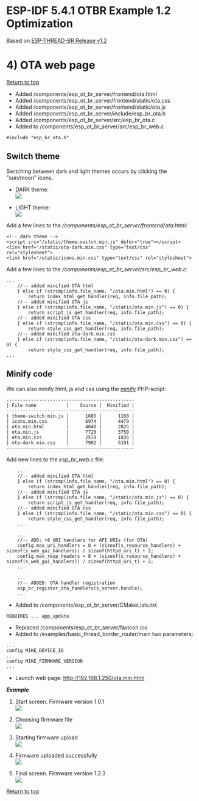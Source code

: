 
# ESP-IDF 5.4.1 OTBR Example 1.2 Optimization
Based on [ESP-THREAD-BR Release v1.2](https://github.com/espressif/esp-thread-br/releases/tag/v1.2)  
  
<a id="ota-web-page"></a>
# 4) OTA web page
[Return to top](README.md#otbr-top)  
- Added /components/esp_ot_br_server/frontend/ota.html
- Added /components/esp_ot_br_server/frontend/static/ota.css
- Added /components/esp_ot_br_server/frontend/static/ota.js
- Added /components/esp_ot_br_server/include/esp_br_ota.h
- Added /components/esp_ot_br_server/src/esp_br_ota.c
- Added to /components/esp_ot_br_server/src/esp_br_web.c
~~~
#include "esp_br_ota.h"
~~~

<a id="ota-web-page-switch-theme"></a>
## Switch theme
Switching between dark and light themes occurs by clicking the "sun/moon" icons.  
- DARK theme:  
![](images/otbr/otbr_ota_dark.png)  
  
- LIGHT theme:  
![](images/otbr/otbr_ota_light.png)  
  
Add a few lines to the */components/esp_ot_br_server/frontend/ota.html*:
~~~
<!-- dark theme -->
<script src="/static/theme-switch.min.js" defer="true"></script>
<link href="/static/ota-dark.min.css" type="text/css" rel="stylesheet">
<link href="/static/icons.min.css" type="text/css" rel="stylesheet">
~~~
Add a few lines to the */components/esp_ot_br_server/src/esp_br_web.c*:
~~~
...
    //-- added minified OTA html
    } else if (strcmp(info.file_name, "/ota.min.html") == 0) {
        return index_html_get_handler(req, info.file_path);
    //-- added minified OTA js
    } else if (strcmp(info.file_name, "/static/ota.min.js") == 0) {
        return script_js_get_handler(req, info.file_path);
    //-- added minified OTA css
    } else if (strcmp(info.file_name, "/static/ota.min.css") == 0) {
        return style_css_get_handler(req, info.file_path);
    //-- added minified ota-dark.min.css
    } else if (strcmp(info.file_name, "/static/ota-dark.min.css") == 0) {
        return style_css_get_handler(req, info.file_path);
...
~~~

<a id="ota-web-page-minify-code"></a>
## Minify code
We can also minify html, js and css using the [*minify*](minify/) PHP-script:
~~~
-----------------------------------------------
| File name           |    Source |  Minified |
-----------------------------------------------
| theme-switch.min.js |      1685 |      1168 |
| icons.min.css       |      6974 |      4479 |
| ota.min.html        |      4040 |      2825 |
| ota.min.js          |      7720 |      3750 |
| ota.min.css         |      2570 |      1835 |
| ota-dark.min.css    |      7982 |      5191 |
-----------------------------------------------
~~~
Add new lines to the *esp_br_web.c* file:
~~~
    ...
    //-- added minified OTA html
    } else if (strcmp(info.file_name, "/ota.min.html") == 0) {
        return index_html_get_handler(req, info.file_path);
    //-- added minified OTA js
    } else if (strcmp(info.file_name, "/static/ota.min.js") == 0) {
        return script_js_get_handler(req, info.file_path);
    //-- added minified OTA css
    } else if (strcmp(info.file_name, "/static/ota.min.css") == 0) {
        return style_css_get_handler(req, info.file_path);
    ...
~~~
~~~
    ...
    //-- ADD: +8 URI handlers for API URIs (for OTA)
    config.max_uri_handlers = 8 + (sizeof(s_resource_handlers) + sizeof(s_web_gui_handlers)) / sizeof(httpd_uri_t) + 2;
    config.max_resp_headers = 8 + (sizeof(s_resource_handlers) + sizeof(s_web_gui_handlers)) / sizeof(httpd_uri_t) + 2;
    ...
~~~
~~~
    ...
    //-- ADDED: OTA handler registration
    esp_br_register_ota_handlers(s_server.handle);
    ...
~~~
- Added to /components/esp_ot_br_server/CMakeLists.txt
~~~
REQUIRES ... app_update
~~~
- Replaced /components/esp_ot_br_server/favicon.ico
- Added to /examples/basic_thread_border_router/main two parameters:
~~~
...
config MIKE_DEVICE_ID
...
config MIKE_FIRMWARE_VERSION
...
~~~
- Launch web page: http://192.168.1.250/ota.min.html
  
***Example***  
1) Start screen. Firmware version 1.0.1  
![](images/otbr/ota_01.png)  
  
2) Choosing firmware file  
![](images/otbr/ota_02.png)  
  
3) Starting firmware upload  
![](images/otbr/ota_03.png)  
  
4) Firmware uploaded successfully  
![](images/otbr/ota_04.png)  
  
5) Final screen. Firmware version 1.2.3  
![](images/otbr/ota_05.png)  

[Return to top](README.md#otbr-top)  
